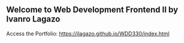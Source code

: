 ## Welcome to Web Development Frontend II by Ivanro Lagazo

Access the Portfolio: https://ilagazo.github.io/WDD330/index.html

